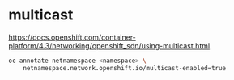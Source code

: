 # multicast

https://docs.openshift.com/container-platform/4.3/networking/openshift_sdn/using-multicast.html

```bash
oc annotate netnamespace <namespace> \ 
    netnamespace.network.openshift.io/multicast-enabled=true



```